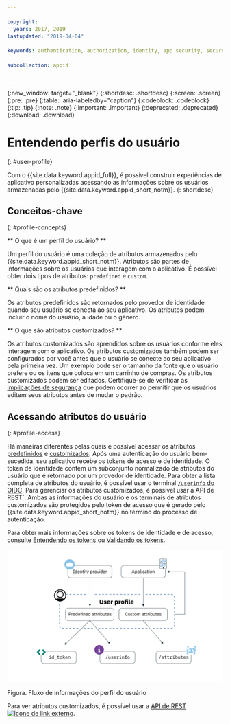 ```yaml
---

copyright:
  years: 2017, 2019
lastupdated: "2019-04-04"

keywords: authentication, authorization, identity, app security, secure, user profiles, personalized apps, attributes, 

subcollection: appid

---
```


{:new_window: target="_blank"}
{:shortdesc: .shortdesc}
{:screen: .screen}
{:pre: .pre}
{:table: .aria-labeledby="caption"}
{:codeblock: .codeblock}
{:tip: .tip}
{:note: .note}
{:important: .important}
{:deprecated: .deprecated}
{:download: .download}

# Entendendo perfis do usuário
{: #user-profile}

Com o {{site.data.keyword.appid_full}}, é possível construir experiências de aplicativo personalizadas acessando as
informações sobre os usuários armazenadas pelo {{site.data.keyword.appid_short_notm}}.
{: shortdesc}

## Conceitos-chave
{: #profile-concepts}

** O que é um perfil do usuário? **

Um perfil do usuário é uma coleção de atributos armazenados pelo {{site.data.keyword.appid_short_notm}}. Atributos são
partes de informações sobre os usuários que interagem com o aplicativo. É possível obter dois tipos de atributos:
`predefined` e `custom`.



** Quais são os atributos predefinidos? **

Os atributos predefinidos são retornados pelo provedor de identidade quando seu usuário se conecta ao seu aplicativo. Os
atributos podem incluir o nome do usuário, a idade ou o gênero.



** O que são atributos customizados? **

Os atributos customizados são aprendidos sobre os usuários conforme eles interagem com o aplicativo. Os atributos
customizados também podem ser configurados por você antes que o usuário se conecte ao seu aplicativo pela primeira vez. Um
exemplo pode ser o tamanho da fonte que o usuário prefere ou os itens que coloca em um carrinho de compras. Os atributos customizados podem ser editados. Certifique-se de verificar as [implicações de segurança](/docs/services/appid?topic=appid-custom-attributes) que podem ocorrer
ao permitir que os usuários editem seus atributos antes de mudar o padrão.


## Acessando atributos do usuário
{: #profile-access}

Há maneiras diferentes pelas quais é possível acessar os atributos [predefinidos](/docs/services/appid?topic=appid-predefined-attributes) e
[customizados](/docs/services/appid?topic=appid-custom-attributes). Após uma autenticação do usuário bem-sucedida, seu aplicativo
recebe os tokens de acesso e de identidade. O token de identidade contém um subconjunto normalizado de
atributos do usuário que é retornado por um provedor de identidade. Para obter a lista completa de atributos do usuário,
é possível usar o terminal
[`/userinfo`
do OIDC](https://us-south.appid.cloud.ibm.com/swagger-ui/#/Authorization_Server_V4/userInfo). Para gerenciar os atributos customizados, é possível usar a API
de REST`. Ambas as informações do usuário e os terminais de atributos customizados são protegidos pelo token de acesso que é gerado pelo {{site.data.keyword.appid_short_notm}} no término do processo de autenticação.

Para obter mais informações sobre os tokens de identidade e de acesso, consulte
[Entendendo os tokens](/docs/services/appid?topic=appid-tokens#tokens) ou
[Validando os tokens](/docs/services/appid?topic=appid-token-validation).

![Arquitetura do perfil do usuário do {{site.data.keyword.appid_short_notm}}](images/user-profile1.png)

Figura. Fluxo de informações do perfil do usuário

Para ver atributos customizados, é possível usar a <a href="https://us-south.appid.cloud.ibm.com/swagger-ui/#/Attributes" target="_blank">API de REST <img src="../../icons/launch-glyph.svg" alt="Ícone de link externo"></a>.

